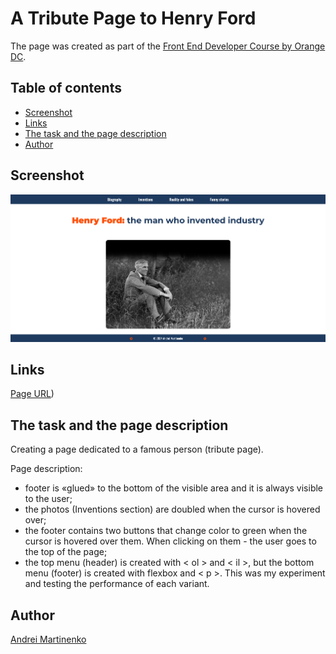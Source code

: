 # A Tribute Page to Henry Ford 

The page was created as part of the [Front End Developer Course by Orange DC](https://digitalcenter.orange.md/).

## Table of contents
- [Screenshot](#screenshot)
- [Links](#links)
- [The task and the page description](#the-task-and-the-page-description)
- [Author](#author)

## Screenshot

![](./images/screenshot.png)

## Links

[Page URL](https://axinitm.github.io/ODC-Tribute-Page/))

## The task and the page description

Creating a page dedicated to a famous person (tribute page).

Page description:
- footer is «glued» to the bottom of the visible area and it is always visible to the user; 
- the photos (Inventions section) are doubled when the cursor is hovered over;
- the footer contains two buttons that change color to green when the cursor is hovered over them. When clicking on them - the user goes to the top of the page;
- the top menu (header) is created with < ol > and < il >, but the bottom menu (footer) is created with flexbox and < p >. This was my experiment and testing the performance of each variant.

## Author

[Andrei Martinenko](https://github.com/AxinitM)
